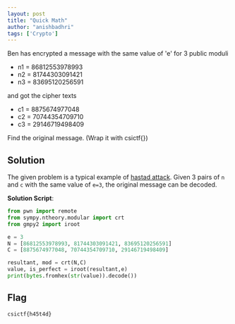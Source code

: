 ```yaml
---
layout: post
title: "Quick Math"
author: "anishbadhri"
tags: ['Crypto']
---
```


Ben has encrypted a message with the same value of 'e' for 3 public moduli 
- n1 = 86812553978993 
- n2 = 81744303091421 
- n3 = 83695120256591 

and got the cipher texts 
- c1 = 8875674977048 
- c2 = 70744354709710 
- c3 = 29146719498409

Find the original message. (Wrap it with csictf{})

## Solution

The given problem is a typical example of [hastad attack](https://en.wikipedia.org/wiki/Coppersmith%27s_attack#H%C3%A5stad%27s_broadcast_attack). Given 3 pairs of `n` and `c` with the same value of `e=3`, the original message can be decoded.

**Solution Script**:
```python
from pwn import remote
from sympy.ntheory.modular import crt
from gmpy2 import iroot

e = 3
N = [86812553978993, 81744303091421, 83695120256591]
C = [8875674977048, 70744354709710, 29146719498409]

resultant, mod = crt(N,C)
value, is_perfect = iroot(resultant,e)
print(bytes.fromhex(str(value)).decode())
```

## Flag
```
csictf{h45t4d}
```

